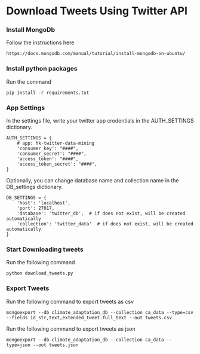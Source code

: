 # Download Tweets Using Twitter API

### Install MongoDb 
Follow the instructions here
```
https://docs.mongodb.com/manual/tutorial/install-mongodb-on-ubuntu/
```
### Install python packages 
Run the command
```
pip install -r requirements.txt 
```
### App Settings
In the settings file, write your twitter app credentials in the AUTH_SETTINGS dictionary. 
```
AUTH_SETTINGS = {
    # app: hk-twitter-data-mining
    'consumer_key': "####",
    'consumer_secret': "####",
    'access_token': "####",
    'access_token_secret': "####",
}
```

Optionally, you can change database name and collection name in the DB_settings dictionary.

```
DB_SETTINGS = {
    'host': 'localhost',
    'port': 27017,
    'database': 'twitter_db',  # if does not exist, will be created automatically
    'collection': 'twitter_data'  # if does not exist, will be created automatically
}
``` 

### Start Downloading tweets
Run the following command
```
python download_tweets.py
```

### Export Tweets
Run the following command to export tweets as csv
```
mongoexport --db climate_adaptation_db --collection ca_data --type=csv --fields id_str,text,extended_tweet.full_text --out tweets.csv
```

Run the following command to export tweets as json
```
mongoexport --db climate_adaptation_db --collection ca_data --type=json --out tweets.json
```
